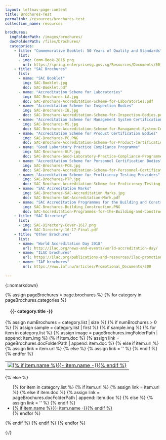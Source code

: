 ```yaml
---
layout: leftnav-page-content
title: Brochures-Test
permalink: /resources/brochures-test
collection_name: resources

brochures:
  imgFolderPath: /images/brochures/
  docFolderPath: /files/brochures/
  categories:
    - title: "Commemorative Booklet: 50 Years of Quality and Standards"
      list:    
      - img: Comm-Book-2016.png
        url: https://spring.enterprisesg.gov.sg/Resources/Documents/50_years_of_quality_and_standards/web/html5/index.html
    - title: "SAC Brochures"
      list:    
      - name: "SAC Booklet"
        img: SAC-Booklet.jpg
        doc: SAC-Booklet.pdf
      - name: "Accreditation Scheme for Laboratories"
        img: SAC-Brochures-LA.jpg
        doc: SAC-Brochure-Accreditation-Scheme-for-Laboratories.pdf
      - name: "Accreditation Scheme for Inspection Bodies"
        img: SAC-Brochures-IB.jpg
        doc: SAC-Brochure-Accreditation-Scheme-for-Inspection-Bodies.pdf 
      - name: "Accreditation Scheme for Management System Certification Bodies"
        img: SAC-Brochures-MS.jpg
        doc: SAC-Brochure-Accreditation-Scheme-for-Managament-System-Certification-Bodies.pdf 
      - name: "Accreditation Scheme for Product Certification Bodies"
        img: SAC-Brochures-PC.PNG
        doc: SAC-Brochure-Accreditation-Scheme-for-Product-Certification-Bodies.pdf
      - name: "Good Laboratory Practice Compliance Programme"
        img: SAC-Brochures-GLP.jpg
        doc: SAC-Brochure-Good-Laboratory-Practice-Compliance-Programme.pdf 
      - name: "Accreditation Scheme for Personnel Certification Bodies"
        img: SAC-Brochures-PCB.jpg
        doc: SAC-Brochure-Accreditation-Scheme-for-Personnel-Certification-Bodies.pdf
      - name: "Accreditation Scheme for Proficiency Testing Providers"
        img: SAC-Brochures-PTP.jpg
        doc: SAC-Brochure-Accreditation-Scheme-for-Proficiency-Testing-Providers.pdf 
      - name: "SAC Accreditation Marks"
        img: SAC-Brochures-SAC-Accreditation Marks.jpg
        doc: SAC-Brochure-SAC-Accreditation-Mark.pdf 
      - name: "SAC Accreditation Programmes for the Building and Construction Industry"
        img: SAC-Brochures-Building_Construction.PNG
        doc: SAC-Accreditation-Programmes-for-the-Building-and-Construction-Industry.pdf   
    - title: "SAC Directory"
      list:    
      - img: SAC-Directory-Cover-1617.png
        doc: SAC-Directory-16-17-Final.pdf
    - title: "Other Brochures"
      list:    
      - name: "World Accreditation Day 2018"
        url: http://ilac.org/news-and-events/world-accreditation-day/    
      - name: "ILAC brochures"
        url: https://ilac.org/publications-and-resources/ilac-promotional-brochures/    
      - name: "IAF brochures"
        url: https://www.iaf.nu/articles/Promotional_Documents/300
        
---
```


{::nomarkdown}

{% assign pageBrochures = page.brochures %}
{% for category in pageBrochures.categories %}
  <h4 style="padding-left:1rem;">{{- category.title -}}</h4>
  {% assign numBrochures = category.list | size %}
  {% if numBrochures > 0  %}
    {% assign sample = category.list | first %}
    {% if sample.img %}
      <table class="brochures-table">
        {% for item in category.list %}
          {% assign image = pageBrochures.imgFolderPath | append: item.img %}
          {% if item.doc %}
              {% assign link = pageBrochures.docFolderPath | append: item.doc %}
            {% else if item.url %}
              {% assign link = item.url %}
            {% else %}
              {% assign link = '' %}
          {% endif %}
          <td><a href="{{- link -}}" target="_blank"><img src="{{- image -}}" />{% if item.name %}{{- item.name -}}{% endif %}</a></td>
        {% endfor %}
      </table>
    {% else %}
      <ul>
        {% for item in category.list %}
          {% if item.url %}
              {% assign link = item.url %}
            {% else if item.doc %}
              {% assign link = pageBrochures.docFolderPath | append: item.doc %}
            {% else %}
              {% assign link = '' %}
          {% endif %}
          <li><a href="{{- link -}}" target="_blank">{% if item.name %}{{- item.name -}}{% endif %}</a></li>
        {% endfor %}
      </ul>
    {% endif %}
  {% endif %}
{% endfor %}

{:/}

